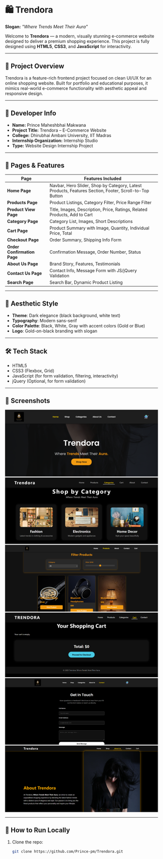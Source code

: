 # 🛍️ Trendora

**Slogan:** _"Where Trends Meet Their Aura"_

Welcome to **Trendora** — a modern, visually stunning e-commerce website designed to deliver a premium shopping experience. This project is fully designed using **HTML5**, **CSS3**, and **JavaScript** for interactivity.

---

## 🎯 Project Overview

Trendora is a feature-rich frontend project focused on clean UI/UX for an online shopping website. Built for portfolio and educational purposes, it mimics real-world e-commerce functionality with aesthetic appeal and responsive design.

---

## 👤 Developer Info

- **Name:** Prince Maheshbhai Makwana
- **Project Title:** Trendora – E-Commerce Website
- **College:** Dhirubhai Ambani University, IIT Madras
- **Internship Organization:** Internship Studio
- **Type:** Website Design Internship Project

---

## 📁 Pages & Features

| Page                        | Features Included                                                                                                                                     |
|----------------------------|--------------------------------------------------------------------------------------------------------------------------------------------------------|
| **Home Page**              | Navbar, Hero Slider, Shop by Category, Latest Products, Features Section, Footer, Scroll-to-Top Button                                                |
| **Products Page**          | Product Listings, Category Filter, Price Range Filter                                                                                                  |
| **Product View Page**      | Title, Images, Description, Price, Ratings, Related Products, Add to Cart                                                                              |
| **Category Page**          | Category List, Images, Short Descriptions                                                                                                              |
| **Cart Page**              | Product Summary with Image, Quantity, Individual Price, Total                                                                                          |
| **Checkout Page**          | Order Summary, Shipping Info Form                                                                                                                      |
| **Order Confirmation Page**| Confirmation Message, Order Number, Status                                                                                                              |
| **About Us Page**          | Brand Story, Features, Testimonials                                                                                                                     |
| **Contact Us Page**        | Contact Info, Message Form with JS/jQuery Validation                                                                                                    |
| **Search Page**            | Search Bar, Dynamic Product Listing                                                                                                                     |

---

## 🎨 Aesthetic Style

- **Theme**: Dark elegance (black background, white text)
- **Typography**: Modern sans-serif
- **Color Palette**: Black, White, Gray with accent colors (Gold or Blue)
- **Logo**: Gold-on-black branding with slogan

---

## 🛠️ Tech Stack

- HTML5
- CSS3 (Flexbox, Grid)
- JavaScript (for form validation, filtering, interactivity)
- jQuery (Optional, for form validation)

---

## 📸 Screenshots

![Homepage](assets/screenshots/home.png)
![Categories Page](assets/screenshots/categories.png)
![Products Page](assets/screenshots/products.png)
![Cart Page](assets/screenshots/cart.png)
![Contact Page](assets/screenshots/contact.png)
![About Page](assets/screenshots/about.png)

---
## 🧾 How to Run Locally

1. Clone the repo:
   ```bash
   git clone https://github.com/Prince-pm/Trendora.git
